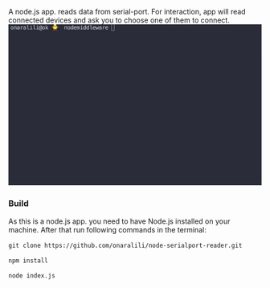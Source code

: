 A node.js app. reads data from serial-port.
For interaction, app will read connected devices and ask you to choose one of them to connect.
<img src="serialport.gif">

### Build
As this is a node.js app. you need to have Node.js installed on your machine.
After that run following commands in the terminal:
```
git clone https://github.com/onaralili/node-serialport-reader.git
```
```
npm install
```
```
node index.js
```